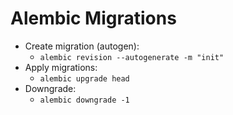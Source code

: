 # Alembic Migrations

- Create migration (autogen):
  - `alembic revision --autogenerate -m "init"`
- Apply migrations:
  - `alembic upgrade head`
- Downgrade:
  - `alembic downgrade -1` 